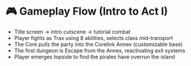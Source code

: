 # 🎮 Gameplay Flow (Intro to Act I)

- Title screen → intro cutscene → tutorial combat
- Player fights as Trax using 8 abilities, selects class mid-transport
- The Core pulls the party into the Corelink Annex (customizable base)
- The first dungeon is Escape from the Annex, reactivating exit systems
- Player emerges topside to find the pirates have overrun the island
